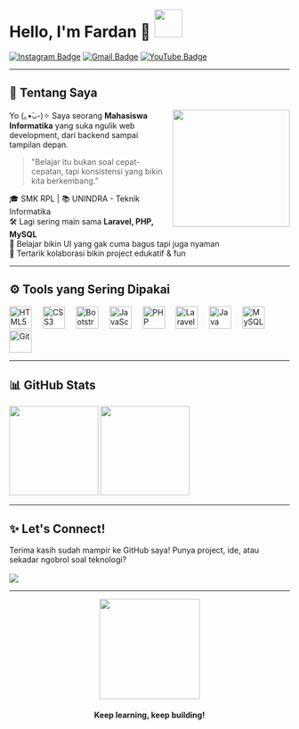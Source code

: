 <h1 align="left">
  Hello, I'm <strong>Fardan</strong> 👋  
  <img src="https://media.tenor.com/OHj6KUNe-ywAAAAi/cat-kitty.gif" width="50" />
</h1>


[![Instagram Badge](https://img.shields.io/badge/-@muhamadfardan11-purple?style=flat-square&logo=instagram&logoColor=white)](https://instagram.com/muhamadfardan11)
[![Gmail Badge](https://img.shields.io/badge/-muhamadfardan011@gmail.com-c14438?style=flat-square&logo=Gmail&logoColor=white)](mailto:muhamadfardan011@gmail.com)
[![YouTube Badge](https://img.shields.io/badge/-FardanLabs-red?style=flat-square&logo=youtube&logoColor=white)](https://youtube.com/@fardanlabs)


---

## 🌱 Tentang Saya

<img align="right" src="https://media1.tenor.com/m/g8zGJoWeBnEAAAAC/boomerangfu-hotsauce.gif" width="210" />

Yo (｡•̀ᴗ-)✧ Saya seorang **Mahasiswa Informatika** yang suka ngulik web development, dari backend sampai tampilan depan.

> "Belajar itu bukan soal cepat-cepatan, tapi konsistensi yang bikin kita berkembang."

🎓 SMK RPL | 📚 UNINDRA - Teknik Informatika  
🛠 Lagi sering main sama **Laravel, PHP, MySQL**  
🎨 Belajar bikin UI yang gak cuma bagus tapi juga nyaman  
🤝 Tertarik kolaborasi bikin project edukatif & fun  

---

## ⚙️ Tools yang Sering Dipakai

<div align="left">
  <img src="https://cdn.jsdelivr.net/gh/devicons/devicon/icons/html5/html5-original.svg" height="40" alt="HTML5" />
  <img width="12" />
  <img src="https://cdn.jsdelivr.net/gh/devicons/devicon/icons/css3/css3-original.svg" height="40" alt="CSS3" />
  <img width="12" />
  <img src="https://cdn.jsdelivr.net/gh/devicons/devicon/icons/bootstrap/bootstrap-original.svg" height="40" alt="Bootstrap" />
  <img width="12" />
  <img src="https://cdn.jsdelivr.net/gh/devicons/devicon/icons/javascript/javascript-original.svg" height="40" alt="JavaScript" />
  <img width="12" />
  <img src="https://cdn.jsdelivr.net/gh/devicons/devicon/icons/php/php-original.svg" height="40" alt="PHP" />
  <img width="12" />
   <img src="https://cdn.jsdelivr.net/gh/devicons/devicon/icons/laravel/laravel-original.svg" height="40" alt="Laravel" />
  <img width="12" />
  <img src="https://cdn.jsdelivr.net/gh/devicons/devicon/icons/java/java-original.svg" height="40" alt="Java" />
  <img width="12" />
  <img src="https://cdn.jsdelivr.net/gh/devicons/devicon/icons/mysql/mysql-original.svg" height="40" alt="MySQL" />
  <img width="12" />
  <img src="https://cdn.jsdelivr.net/gh/devicons/devicon/icons/git/git-original.svg" height="40" alt="Git" />
</div>

---

## 📊 GitHub Stats

<p align="left">
  <img src="https://github-readme-stats.vercel.app/api?username=fardan23&show_icons=true&theme=tokyonight&hide_border=true" height="160"/>
  <img src="https://github-readme-stats.vercel.app/api/top-langs/?username=fardan23&layout=compact&theme=tokyonight&hide_border=true" height="160"/>
</p>

---

## ✨ Let's Connect!

<p>
  Terima kasih sudah mampir ke GitHub saya!  
  Punya project, ide, atau sekadar ngobrol soal teknologi?
  <br/><br/>
  <a href="https://www.linkedin.com/in/fardan" target="_blank">
    <img src="https://img.shields.io/badge/Connect%20on%20LinkedIn-blue?style=for-the-badge&logo=linkedin" />
  </a>
</p>

---

<div align="center">
  <img src="https://media.tenor.com/XM0JwD0r5bUAAAAC/anime-sip.gif" width="180px" />
  <h4>Keep learning, keep building!</h4>
</div>
